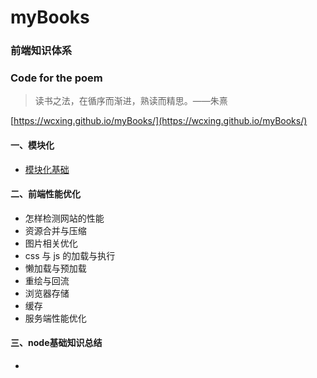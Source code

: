 # myBooks

### 前端知识体系

### Code for the poem

> 读书之法，在循序而渐进，熟读而精思。——朱熹

 [https://wcxing.github.io/myBooks/](https://wcxing.github.io/myBooks/)
#### 一、模块化
- [模块化基础](模块化/模块基础.md)

#### 二、前端性能优化
- 怎样检测网站的性能
- 资源合并与压缩
- 图片相关优化
- css 与 js 的加载与执行
- 懒加载与预加载
- 重绘与回流
- 浏览器存储
- 缓存
- 服务端性能优化

#### 三、node基础知识总结
- 


